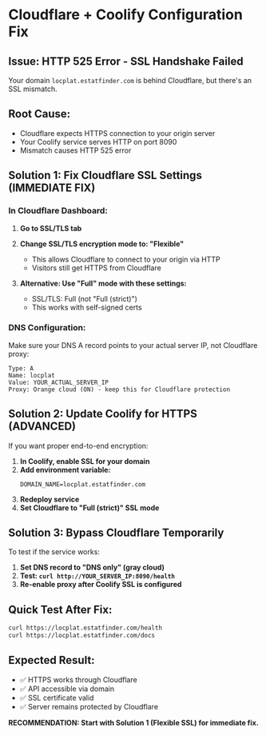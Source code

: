 # Cloudflare + Coolify Configuration Fix

## Issue: HTTP 525 Error - SSL Handshake Failed

Your domain `locplat.estatfinder.com` is behind Cloudflare, but there's an SSL mismatch.

## Root Cause:
- Cloudflare expects HTTPS connection to your origin server
- Your Coolify service serves HTTP on port 8090
- Mismatch causes HTTP 525 error

## Solution 1: Fix Cloudflare SSL Settings (IMMEDIATE FIX)

### In Cloudflare Dashboard:

1. **Go to SSL/TLS tab**
2. **Change SSL/TLS encryption mode to: "Flexible"**
   - This allows Cloudflare to connect to your origin via HTTP
   - Visitors still get HTTPS from Cloudflare

3. **Alternative: Use "Full" mode with these settings:**
   - SSL/TLS: Full (not "Full (strict)")
   - This works with self-signed certs

### DNS Configuration:
Make sure your DNS A record points to your actual server IP, not Cloudflare proxy:
```
Type: A
Name: locplat
Value: YOUR_ACTUAL_SERVER_IP
Proxy: Orange cloud (ON) - keep this for Cloudflare protection
```

## Solution 2: Update Coolify for HTTPS (ADVANCED)

If you want proper end-to-end encryption:

1. **In Coolify, enable SSL for your domain**
2. **Add environment variable:**
   ```env
   DOMAIN_NAME=locplat.estatfinder.com
   ```
3. **Redeploy service**
4. **Set Cloudflare to "Full (strict)" SSL mode**

## Solution 3: Bypass Cloudflare Temporarily

To test if the service works:
1. **Set DNS record to "DNS only" (gray cloud)**
2. **Test: `curl http://YOUR_SERVER_IP:8090/health`**
3. **Re-enable proxy after Coolify SSL is configured**

## Quick Test After Fix:
```bash
curl https://locplat.estatfinder.com/health
curl https://locplat.estatfinder.com/docs
```

## Expected Result:
- ✅ HTTPS works through Cloudflare
- ✅ API accessible via domain
- ✅ SSL certificate valid
- ✅ Server remains protected by Cloudflare

**RECOMMENDATION: Start with Solution 1 (Flexible SSL) for immediate fix.**